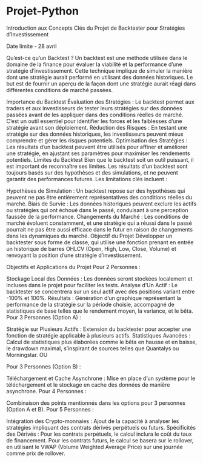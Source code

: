 # Projet-Python
Introduction aux Concepts Clés du Projet de Backtester pour Stratégies d’Investissement

Date limite - 28 avril

Qu’est-ce qu’un Backtest ?
Un backtest est une méthode utilisée dans le domaine de la finance pour évaluer la viabilité et la performance d’une stratégie d’investissement. Cette technique implique de simuler la manière dont une stratégie aurait performé en utilisant des données historiques. Le but est de fournir un aperçu de la façon dont une stratégie aurait réagi dans différentes conditions de marché passées.

Importance du Backtest
Évaluation des Stratégies : Le backtest permet aux traders et aux investisseurs de tester leurs stratégies sur des données passées avant de les appliquer dans des conditions réelles de marché. C’est un outil essentiel pour identifier les forces et les faiblesses d’une stratégie avant son déploiement.
Réduction des Risques : En testant une stratégie sur des données historiques, les investisseurs peuvent mieux comprendre et gérer les risques potentiels.
Optimisation des Stratégies : Les résultats d’un backtest peuvent être utilisés pour affiner et améliorer une stratégie, en ajustant ses paramètres pour maximiser les rendements potentiels.
Limites du Backtest
Bien que le backtest soit un outil puissant, il est important de reconnaître ses limites. Les résultats d’un backtest sont toujours basés sur des hypothèses et des simulations, et ne peuvent garantir des performances futures. Les limitations clés incluent :

Hypothèses de Simulation : Un backtest repose sur des hypothèses qui peuvent ne pas être entièrement représentatives des conditions réelles du marché.
Biais de Survie : Les données historiques peuvent exclure les actifs ou stratégies qui ont échoué dans le passé, conduisant à une perception faussée de la performance.
Changements du Marché : Les conditions de marché évoluent constamment, et une stratégie qui a réussi dans le passé pourrait ne pas être aussi efficace dans le futur en raison de changements dans les dynamiques du marché.
Objectif du Projet
Développer un backtester sous forme de classe, qui utilise une fonction prenant en entrée un historique de barres OHLCV (Open, High, Low, Close, Volume) et renvoyant la position d’une stratégie d’investissement.

Objectifs et Applications du Projet
Pour 2 Personnes :

Stockage Local des Données : Les données seront stockées localement et incluses dans le projet pour faciliter les tests.
Analyse d’Un Actif : Le backtester se concentrera sur un seul actif avec des positions variant entre -100% et 100%.
Résultats : Génération d’un graphique représentant la performance de la stratégie sur la période choisie, accompagné de statistiques de base telles que le rendement moyen, la variance, et le bêta.
Pour 3 Personnes (Option A) :

Stratégie sur Plusieurs Actifs : Extension du backtester pour accepter une fonction de stratégie applicable à plusieurs actifs.
Statistiques Avancées : Calcul de statistiques plus élaborées comme le bêta en hausse et en baisse, le drawdown maximal, s’inspirant de sources telles que Quantalys ou Morningstar.
OU

Pour 3 Personnes (Option B) :

Téléchargement et Cache Asynchrone : Mise en place d’un système pour le téléchargement et le stockage en cache des données de manière asynchrone.
Pour 4 Personnes :

Combinaison des points mentionnés dans les options pour 3 personnes (Option A et B).
Pour 5 Personnes :

Intégration des Crypto-monnaies : Ajout de la capacité à analyser les stratégies impliquant des contrats dérivés perpétuels ou futurs.
Spécificités des Dérivés :
Pour les contrats perpétuels, le calcul inclura le coût du taux de financement.
Pour les contrats futurs, le calcul se basera sur le rollover, en utilisant le VWAP (Volume Weighted Average Price) sur une journée comme prix de rollover.
